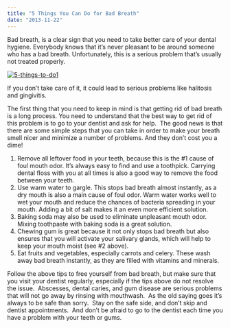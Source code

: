 ```yaml
---
title: "5 Things You Can Do for Bad Breath"
date: "2013-11-22"
---
```


Bad breath, is a clear sign that you need to take better care of your dental hygiene. Everybody knows that it’s never pleasant to be around someone who has a bad breath. Unfortunately, this is a serious problem that’s usually not treated properly.

[![5-things-to-do1](/images/5-things-to-do1.jpg)](/images/5-things-to-do1.jpg)

If you don’t take care of it, it could lead to serious problems like halitosis and gingivitis.

The first thing that you need to keep in mind is that getting rid of bad breath is a long process. You need to understand that the best way to get rid of this problem is to go to your dentist and ask for help.  The good news is that there are some simple steps that you can take in order to make your breath smell nicer and minimize a number of problems. And they don’t cost you a dime!

1. Remove all leftover food in your teeth, because this is the #1 cause of foul mouth odor. It’s always easy to find and use a toothpick. Carrying dental floss with you at all times is also a good way to remove the food between your teeth.
2. Use warm water to gargle. This stops bad breath almost instantly, as a dry mouth is also a main cause of foul odor. Warm water works well to wet your mouth and reduce the chances of bacteria spreading in your mouth. Adding a bit of salt makes it an even more efficient solution.
3. Baking soda may also be used to eliminate unpleasant mouth odor. Mixing toothpaste with baking soda is a great solution.
4. Chewing gum is great because it not only stops bad breath but also ensures that you will activate your salivary glands, which will help to keep your mouth moist (see #2 above).
5. Eat fruits and vegetables, especially carrots and celery. These wash away bad breath instantly, as they are filled with vitamins and minerals.

Follow the above tips to free yourself from bad breath, but make sure that you visit your dentist regularly, especially if the tips above do not resolve the issue.  Abscesses, dental caries, and gum disease are serious problems that will not go away by rinsing with mouthwash.  As the old saying goes it’s always to be safe than sorry.  Stay on the safe side, and don’t skip and dentist appointments.  And don’t be afraid to go to the dentist each time you have a problem with your teeth or gums.
